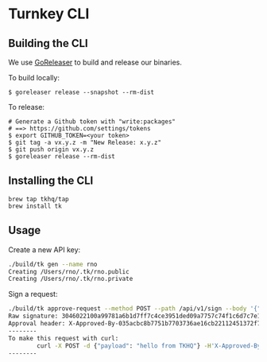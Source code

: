 # Turnkey CLI

## Building the CLI

We use [GoReleaser](https://goreleaser.com/) to build and release our binaries.

To build locally:
```
$ goreleaser release --snapshot --rm-dist
```

To release:
```
# Generate a Github token with "write:packages"
# ==> https://github.com/settings/tokens
$ export GITHUB_TOKEN=<your token>
$ git tag -a vx.y.z -m "New Release: x.y.z"
$ git push origin vx.y.z
$ goreleaser release --rm-dist
```

## Installing the CLI

```
brew tap tkhq/tap
brew install tk
```

## Usage

Create a new API key:

```sh
./build/tk gen --name rno
Creating /Users/rno/.tk/rno.public
Creating /Users/rno/.tk/rno.private
```

Sign a request:

```sh
./build/tk approve-request --method POST --path /api/v1/sign --body '{"payload": "hello from TKHQ"}' --key=rno
Raw signature: 3046022100a99781a6b1d7ff7c4ce3951ded09a7757c74f1c6d7c7e1a2e617ac2921d74674022100f75d167abe426eb8f89884afe5e864cb965c6370611566f50b46690209b3a95b
Approval header: X-Approved-By-035acbc8b7751b7703736ae16cb22112451372f7b77717bbecdfa8300d4038432: 3046022100a99781a6b1d7ff7c4ce3951ded09a7757c74f1c6d7c7e1a2e617ac2921d74674022100f75d167abe426eb8f89884afe5e864cb965c6370611566f50b46690209b3a95b
--------
To make this request with curl:
        curl -X POST -d {"payload": "hello from TKHQ"} -H'X-Approved-By-035acbc8b7751b7703736ae16cb22112451372f7b77717bbecdfa8300d4038432: 3046022100a99781a6b1d7ff7c4ce3951ded09a7757c74f1c6d7c7e1a2e617ac2921d74674022100f75d167abe426eb8f89884afe5e864cb965c6370611566f50b46690209b3a95b' -v 'https://api.turnkey.io/api/v1/sign'
--------
```
